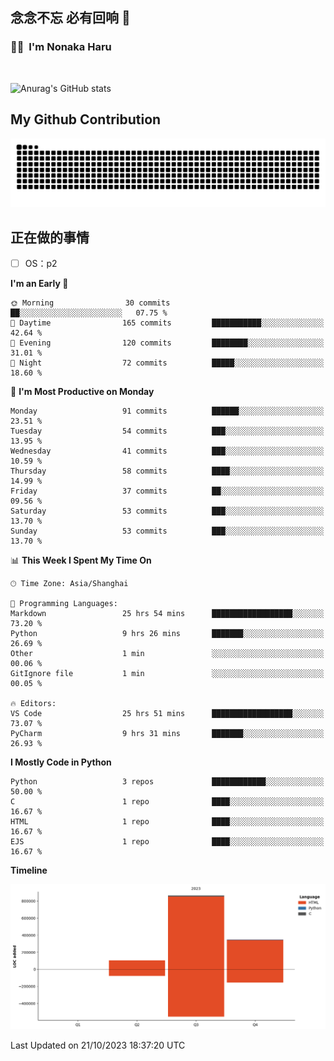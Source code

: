 ## 念念不忘 必有回响  👋
### 👨‍🔧&nbsp;&nbsp;I'm Nonaka Haru

<br>

![Anurag's GitHub stats](https://github-readme-stats.vercel.app/api?username=abinzzz&count_private=true&show_icons=true&theme=tokyonight)


## My Github Contribution
![](https://github.com/abinzzz/abinzzz/blob/output/github-contribution-grid-snake.svg)

## 正在做的事情
- [ ] OS：p2
<!--START_SECTION:waka-->
**I'm an Early 🐤** 

```text
🌞 Morning                30 commits          ██░░░░░░░░░░░░░░░░░░░░░░░   07.75 % 
🌆 Daytime                165 commits         ███████████░░░░░░░░░░░░░░   42.64 % 
🌃 Evening                120 commits         ████████░░░░░░░░░░░░░░░░░   31.01 % 
🌙 Night                  72 commits          █████░░░░░░░░░░░░░░░░░░░░   18.60 % 
```
📅 **I'm Most Productive on Monday** 

```text
Monday                   91 commits          ██████░░░░░░░░░░░░░░░░░░░   23.51 % 
Tuesday                  54 commits          ███░░░░░░░░░░░░░░░░░░░░░░   13.95 % 
Wednesday                41 commits          ███░░░░░░░░░░░░░░░░░░░░░░   10.59 % 
Thursday                 58 commits          ████░░░░░░░░░░░░░░░░░░░░░   14.99 % 
Friday                   37 commits          ██░░░░░░░░░░░░░░░░░░░░░░░   09.56 % 
Saturday                 53 commits          ███░░░░░░░░░░░░░░░░░░░░░░   13.70 % 
Sunday                   53 commits          ███░░░░░░░░░░░░░░░░░░░░░░   13.70 % 
```


📊 **This Week I Spent My Time On** 

```text
🕑︎ Time Zone: Asia/Shanghai

💬 Programming Languages: 
Markdown                 25 hrs 54 mins      ██████████████████░░░░░░░   73.20 % 
Python                   9 hrs 26 mins       ███████░░░░░░░░░░░░░░░░░░   26.69 % 
Other                    1 min               ░░░░░░░░░░░░░░░░░░░░░░░░░   00.06 % 
GitIgnore file           1 min               ░░░░░░░░░░░░░░░░░░░░░░░░░   00.05 % 

🔥 Editors: 
VS Code                  25 hrs 51 mins      ██████████████████░░░░░░░   73.07 % 
PyCharm                  9 hrs 31 mins       ███████░░░░░░░░░░░░░░░░░░   26.93 % 
```

**I Mostly Code in Python** 

```text
Python                   3 repos             ████████████░░░░░░░░░░░░░   50.00 % 
C                        1 repo              ████░░░░░░░░░░░░░░░░░░░░░   16.67 % 
HTML                     1 repo              ████░░░░░░░░░░░░░░░░░░░░░   16.67 % 
EJS                      1 repo              ████░░░░░░░░░░░░░░░░░░░░░   16.67 % 
```



**Timeline**

![Lines of Code chart](https://raw.githubusercontent.com/abinzzz/abinzzz/main/assets/bar_graph.png)


 Last Updated on 21/10/2023 18:37:20 UTC
<!--END_SECTION:waka-->


